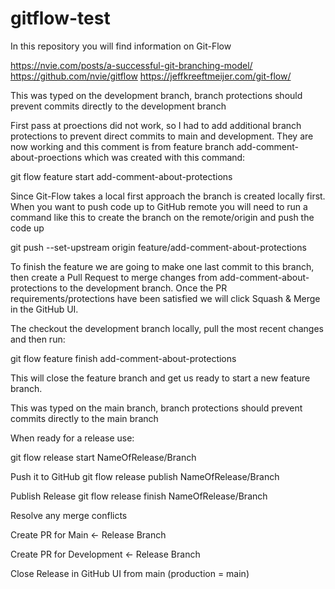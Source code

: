 # gitflow-test
In this repository you will find information on Git-Flow

https://nvie.com/posts/a-successful-git-branching-model/
https://github.com/nvie/gitflow
https://jeffkreeftmeijer.com/git-flow/

This was typed on the development branch, branch protections should prevent commits directly to the development branch

First pass at proections did not work, so I had to add additional branch protections to prevent direct commits to main and development. They are now working and this comment is from feature branch add-comment-about-proections which was created with this command:

git flow feature start add-comment-about-protections

Since Git-Flow takes a local first approach the branch is created locally first. When you want to push code up to GitHub remote you will need to run a command like this to create the branch on the remote/origin and push the code up

git push --set-upstream origin feature/add-comment-about-protections

To finish the feature we are going to make one last commit to this branch, then create a Pull Request to merge changes from add-comment-about-protections to the development branch. Once the PR requirements/protections have been satisfied we will click Squash & Merge in the GitHub UI.

The checkout the development branch locally, pull the most recent changes and then run:

git flow feature finish add-comment-about-protections

This will close the feature branch and get us ready to start a new feature branch.


This was typed on the main branch, branch protections should prevent commits directly to the main branch

When ready for a release use:

git flow release start NameOfRelease/Branch

Push it to GitHub git flow release publish NameOfRelease/Branch

Publish Release git flow release finish NameOfRelease/Branch

Resolve any merge conflicts

Create PR for Main <- Release Branch

Create PR for Development <- Release Branch

Close Release in GitHub UI from main (production = main)
